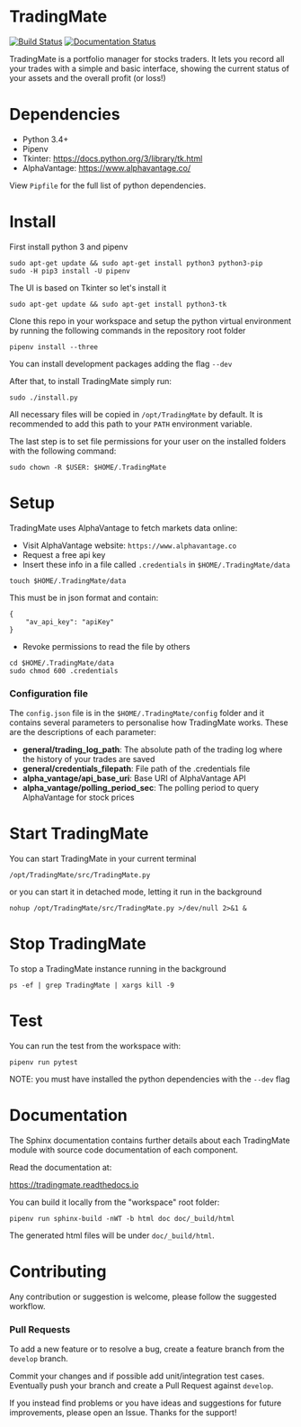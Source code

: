 # TradingMate
[![Build Status](https://travis-ci.com/ilcardella/TradingMate.svg?branch=master)](https://travis-ci.com/ilcardella/TradingMate) [![Documentation Status](https://readthedocs.org/projects/tradingmate/badge/?version=latest)](https://tradingmate.readthedocs.io/en/latest/?badge=latest)

TradingMate is a portfolio manager for stocks traders. It lets you record all
your trades with a simple and basic interface, showing the current status of
your assets and the overall profit (or loss!)

# Dependencies

- Python 3.4+
- Pipenv
- Tkinter: https://docs.python.org/3/library/tk.html
- AlphaVantage: https://www.alphavantage.co/

View `Pipfile` for the full list of python dependencies.

# Install

First install python 3 and pipenv
```
sudo apt-get update && sudo apt-get install python3 python3-pip
sudo -H pip3 install -U pipenv
```

The UI is based on Tkinter so let's install it
```
sudo apt-get update && sudo apt-get install python3-tk
```

Clone this repo in your workspace and setup the python virtual environment
by running the following commands in the repository root folder
```
pipenv install --three
```
You can install development packages adding the flag `--dev`

After that, to install TradingMate simply run:
```
sudo ./install.py
```

All necessary files will be copied in `/opt/TradingMate` by default.
It is recommended to add this path to your `PATH` environment variable.

The last step is to set file permissions for your user on the installed folders with the
following command:
```shell
sudo chown -R $USER: $HOME/.TradingMate
```

# Setup

TradingMate uses AlphaVantage to fetch markets data online:

- Visit AlphaVantage website: `https://www.alphavantage.co`
- Request a free api key
- Insert these info in a file called `.credentials` in `$HOME/.TradingMate/data`
```
touch $HOME/.TradingMate/data
```

This must be in json format and contain:
```
{
    "av_api_key": "apiKey"
}
```

- Revoke permissions to read the file by others

```
cd $HOME/.TradingMate/data
sudo chmod 600 .credentials
```
### Configuration file

The `config.json` file is in the `$HOME/.TradingMate/config` folder and it contains several parameters to personalise how TradingMate works.
These are the descriptions of each parameter:

- **general/trading_log_path**: The absolute path of the trading log where the history of your trades are saved
- **general/credentials_filepath**: File path of the .credentials file
- **alpha_vantage/api_base_uri**: Base URI of AlphaVantage API
- **alpha_vantage/polling_period_sec**: The polling period to query AlphaVantage for stock prices

# Start TradingMate

You can start TradingMate in your current terminal
```
/opt/TradingMate/src/TradingMate.py
```
or you can start it in detached mode, letting it run in the background
```
nohup /opt/TradingMate/src/TradingMate.py >/dev/null 2>&1 &
```

# Stop TradingMate

To stop a TradingMate instance running in the background
```
ps -ef | grep TradingMate | xargs kill -9
```

# Test

You can run the test from the workspace with:
```
pipenv run pytest
```

NOTE: you must have installed the python dependencies with the `--dev` flag

# Documentation

The Sphinx documentation contains further details about each TradingMate module
with source code documentation of each component.

Read the documentation at:

https://tradingmate.readthedocs.io

You can build it locally from the "workspace" root folder:
```
pipenv run sphinx-build -nWT -b html doc doc/_build/html
```

The generated html files will be under `doc/_build/html`.

# Contributing

Any contribution or suggestion is welcome, please follow the suggested workflow.

### Pull Requests

To add a new feature or to resolve a bug, create a feature branch from the
`develop` branch.

Commit your changes and if possible add unit/integration test cases.
Eventually push your branch and create a Pull Request against `develop`.

If you instead find problems or you have ideas and suggestions for future
improvements, please open an Issue. Thanks for the support!
